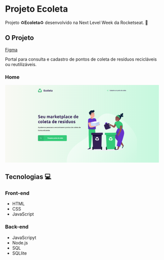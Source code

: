 # Projeto Ecoleta
 
Projeto :recycle:**Ecoleta**:recycle: desenvolvido na Next Level Week da Rocketseat. :rocket:

## O Projeto
<a href="https://www.figma.com/file/Byw4X5etg8VCmezueyhzkC/Ecoleta-(Starter)?node-id=136%3A546" target="_blank">Figma</a>

Portal para consulta e cadastro de pontos de coleta de resíduos recicláveis ou reutilizáveis.

### Home
![Home](/image/Ecoleta.png)

## Tecnologias :computer:
### Front-end
- HTML
- CSS
- JavaScript

### Back-end
- JavaScripyt
- Node.js
- SQL
- SQLlite